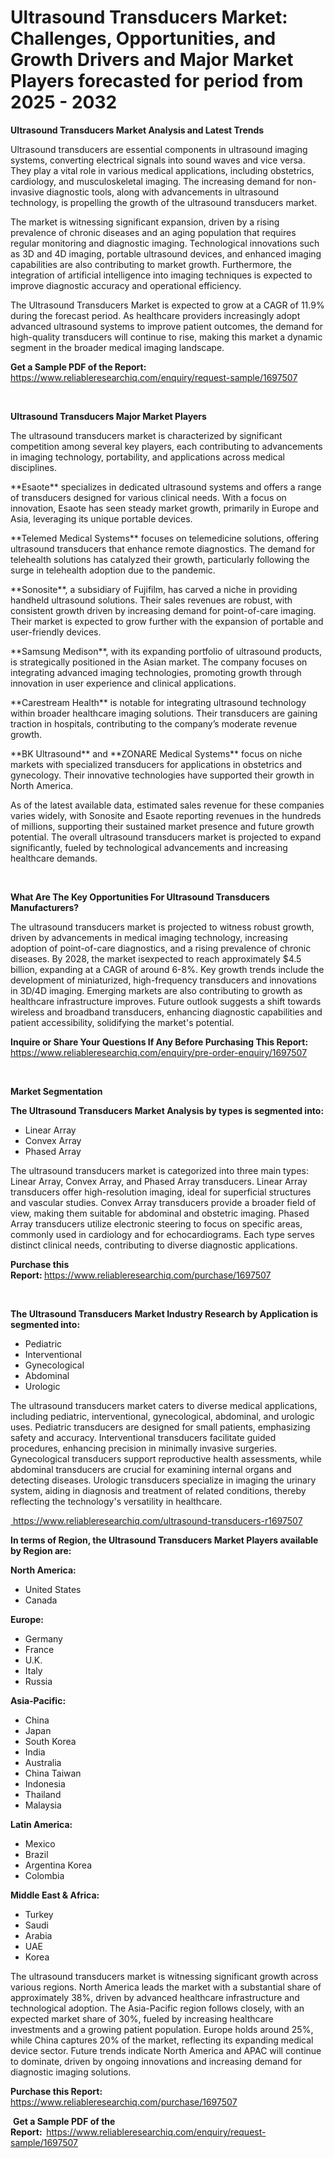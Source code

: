 <p><h1>Ultrasound Transducers Market: Challenges, Opportunities, and Growth Drivers and Major Market Players forecasted for period from 2025 - 2032</h1></p><p><strong>Ultrasound Transducers Market Analysis and Latest Trends</strong></p>
<p><p>Ultrasound transducers are essential components in ultrasound imaging systems, converting electrical signals into sound waves and vice versa. They play a vital role in various medical applications, including obstetrics, cardiology, and musculoskeletal imaging. The increasing demand for non-invasive diagnostic tools, along with advancements in ultrasound technology, is propelling the growth of the ultrasound transducers market.</p><p>The market is witnessing significant expansion, driven by a rising prevalence of chronic diseases and an aging population that requires regular monitoring and diagnostic imaging. Technological innovations such as 3D and 4D imaging, portable ultrasound devices, and enhanced imaging capabilities are also contributing to market growth. Furthermore, the integration of artificial intelligence into imaging techniques is expected to improve diagnostic accuracy and operational efficiency.</p><p>The Ultrasound Transducers Market is expected to grow at a CAGR of 11.9% during the forecast period. As healthcare providers increasingly adopt advanced ultrasound systems to improve patient outcomes, the demand for high-quality transducers will continue to rise, making this market a dynamic segment in the broader medical imaging landscape.</p></p>
<p><strong>Get a Sample PDF of the Report:&nbsp;</strong> <a href="https://www.reliableresearchiq.com/enquiry/request-sample/1697507?utm_campaign=3136&utm_medium=2&utm_source=Github&utm_content=ia&utm_term=13042025&utm_id=ultrasound-transducers">https://www.reliableresearchiq.com/enquiry/request-sample/1697507</a></p>
<p>&nbsp;</p>
<p><strong>Ultrasound Transducers Major Market Players</strong></p>
<p><p>The ultrasound transducers market is characterized by significant competition among several key players, each contributing to advancements in imaging technology, portability, and applications across medical disciplines. </p><p>**Esaote** specializes in dedicated ultrasound systems and offers a range of transducers designed for various clinical needs. With a focus on innovation, Esaote has seen steady market growth, primarily in Europe and Asia, leveraging its unique portable devices.</p><p>**Telemed Medical Systems** focuses on telemedicine solutions, offering ultrasound transducers that enhance remote diagnostics. The demand for telehealth solutions has catalyzed their growth, particularly following the surge in telehealth adoption due to the pandemic.</p><p>**Sonosite**, a subsidiary of Fujifilm, has carved a niche in providing handheld ultrasound solutions. Their sales revenues are robust, with consistent growth driven by increasing demand for point-of-care imaging. Their market is expected to grow further with the expansion of portable and user-friendly devices.</p><p>**Samsung Medison**, with its expanding portfolio of ultrasound products, is strategically positioned in the Asian market. The company focuses on integrating advanced imaging technologies, promoting growth through innovation in user experience and clinical applications.</p><p>**Carestream Health** is notable for integrating ultrasound technology within broader healthcare imaging solutions. Their transducers are gaining traction in hospitals, contributing to the company’s moderate revenue growth.</p><p>**BK Ultrasound** and **ZONARE Medical Systems** focus on niche markets with specialized transducers for applications in obstetrics and gynecology. Their innovative technologies have supported their growth in North America.</p><p>As of the latest available data, estimated sales revenue for these companies varies widely, with Sonosite and Esaote reporting revenues in the hundreds of millions, supporting their sustained market presence and future growth potential. The overall ultrasound transducers market is projected to expand significantly, fueled by technological advancements and increasing healthcare demands.</p></p>
<p>&nbsp;</p>
<p><strong>What Are The Key Opportunities For Ultrasound Transducers Manufacturers?</strong></p>
<p><p>The ultrasound transducers market is projected to witness robust growth, driven by advancements in medical imaging technology, increasing adoption of point-of-care diagnostics, and a rising prevalence of chronic diseases. By 2028, the market isexpected to reach approximately $4.5 billion, expanding at a CAGR of around 6-8%. Key growth trends include the development of miniaturized, high-frequency transducers and innovations in 3D/4D imaging. Emerging markets are also contributing to growth as healthcare infrastructure improves. Future outlook suggests a shift towards wireless and broadband transducers, enhancing diagnostic capabilities and patient accessibility, solidifying the market's potential.</p></p>
<p><strong>Inquire or Share Your Questions If Any Before Purchasing This Report:</strong> <a href="https://www.reliableresearchiq.com/enquiry/pre-order-enquiry/1697507?utm_campaign=3136&utm_medium=2&utm_source=Github&utm_content=ia&utm_term=13042025&utm_id=ultrasound-transducers">https://www.reliableresearchiq.com/enquiry/pre-order-enquiry/1697507</a></p>
<p>&nbsp;</p>
<p><strong>Market Segmentation</strong></p>
<p><strong>The Ultrasound Transducers Market Analysis by types is segmented into:</strong></p>
<p><ul><li>Linear Array</li><li>Convex Array</li><li>Phased Array</li></ul></p>
<p><p>The ultrasound transducers market is categorized into three main types: Linear Array, Convex Array, and Phased Array transducers. Linear Array transducers offer high-resolution imaging, ideal for superficial structures and vascular studies. Convex Array transducers provide a broader field of view, making them suitable for abdominal and obstetric imaging. Phased Array transducers utilize electronic steering to focus on specific areas, commonly used in cardiology and for echocardiograms. Each type serves distinct clinical needs, contributing to diverse diagnostic applications.</p></p>
<p><strong>Purchase this Report:&nbsp;</strong><a href="https://www.reliableresearchiq.com/purchase/1697507?utm_campaign=3136&utm_medium=2&utm_source=Github&utm_content=ia&utm_term=13042025&utm_id=ultrasound-transducers">https://www.reliableresearchiq.com/purchase/1697507</a></p>
<p>&nbsp;</p>
<p><strong>The Ultrasound Transducers Market Industry Research by Application is segmented into:</strong></p>
<p><ul><li>Pediatric</li><li>Interventional</li><li>Gynecological</li><li>Abdominal</li><li>Urologic</li></ul></p>
<p><p>The ultrasound transducers market caters to diverse medical applications, including pediatric, interventional, gynecological, abdominal, and urologic uses. Pediatric transducers are designed for small patients, emphasizing safety and accuracy. Interventional transducers facilitate guided procedures, enhancing precision in minimally invasive surgeries. Gynecological transducers support reproductive health assessments, while abdominal transducers are crucial for examining internal organs and detecting diseases. Urologic transducers specialize in imaging the urinary system, aiding in diagnosis and treatment of related conditions, thereby reflecting the technology's versatility in healthcare.</p></p>
<p><a href="https://www.reliableresearchiq.com/ultrasound-transducers-r1697507?utm_campaign=3136&utm_medium=2&utm_source=Github&utm_content=ia&utm_term=13042025&utm_id=ultrasound-transducers">&nbsp;https://www.reliableresearchiq.com/ultrasound-transducers-r1697507</a></p>
<p><strong>In terms of Region, the Ultrasound Transducers Market Players available by Region are:</strong></p>
<p>
    <p> <strong> North America: </strong>
        <ul>
            <li>United States</li>
            <li>Canada</li>
        </ul>
        </p> 
    <p> <strong> Europe: </strong>
        <ul>
            <li>Germany</li>
            <li>France</li>
            <li>U.K.</li>
            <li>Italy</li>
            <li>Russia</li>
        </ul>
        </p> 
    <p> <strong> Asia-Pacific: </strong>
        <ul>
            <li>China</li>
            <li>Japan</li>
            <li>South Korea</li>
            <li>India</li>
            <li>Australia</li>
            <li>China Taiwan</li>
            <li>Indonesia</li>
            <li>Thailand</li>
            <li>Malaysia</li>
        </ul>
        </p> 
    <p> <strong> Latin America: </strong>
        <ul>
            <li>Mexico</li>
            <li>Brazil</li>
            <li>Argentina Korea</li>
            <li>Colombia</li>
        </ul>
        </p> 
    <p> <strong> Middle East & Africa: </strong>
        <ul>
            <li>Turkey</li>
            <li>Saudi</li>
            <li>Arabia</li>
            <li>UAE</li>
            <li>Korea</li>
        </ul>
    </p>
    </p>
<p><p>The ultrasound transducers market is witnessing significant growth across various regions. North America leads the market with a substantial share of approximately 38%, driven by advanced healthcare infrastructure and technological adoption. The Asia-Pacific region follows closely, with an expected market share of 30%, fueled by increasing healthcare investments and a growing patient population. Europe holds around 25%, while China captures 20% of the market, reflecting its expanding medical device sector. Future trends indicate North America and APAC will continue to dominate, driven by ongoing innovations and increasing demand for diagnostic imaging solutions.</p></p>
<p><strong>Purchase this Report: </strong><a href="https://www.reliableresearchiq.com/purchase/1697507?utm_campaign=3136&utm_medium=2&utm_source=Github&utm_content=ia&utm_term=13042025&utm_id=ultrasound-transducers">https://www.reliableresearchiq.com/purchase/1697507</a></p>
<p>&nbsp;<strong>Get a Sample PDF of the Report:&nbsp;&nbsp;</strong><a href="https://www.reliableresearchiq.com/enquiry/request-sample/1697507?utm_campaign=3136&utm_medium=2&utm_source=Github&utm_content=ia&utm_term=13042025&utm_id=ultrasound-transducers">https://www.reliableresearchiq.com/enquiry/request-sample/1697507</a></p>
<p><strong></strong></p>
<p><p></p><p></p><p></p></p>